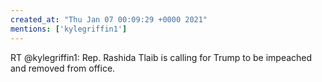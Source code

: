 ```yaml
---
created_at: "Thu Jan 07 00:09:29 +0000 2021"
mentions: ['kylegriffin1']
---
```


RT @kylegriffin1: Rep. Rashida Tlaib is calling for Trump to be impeached and removed from office.